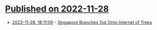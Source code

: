 # [Published on 2022-11-28](index.md)

* [2022-11-28, 18:11:00](https://tech.slashdot.org/story/22/11/28/1812213/singapore-branches-out-onto-internet-of-trees?utm_source=rss1.0mainlinkanon&utm_medium=feed) - [Singapore Branches Out Onto Internet of Trees](https://tech.slashdot.org/story/22/11/28/1812213/singapore-branches-out-onto-internet-of-trees?utm_source=rss1.0mainlinkanon&utm_medium=feed)
